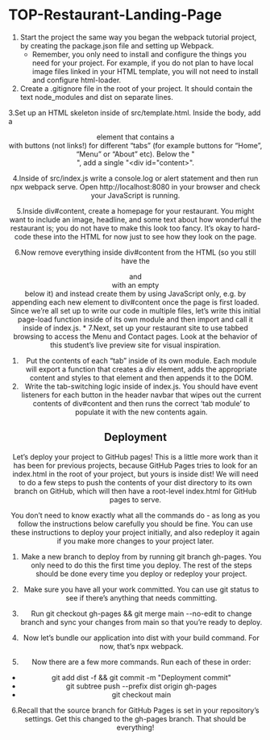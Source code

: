  # TOP-Restaurant-Landing-Page
 
 
1. Start the project the same way you began the webpack tutorial project, by creating the package.json file and setting up Webpack.
    * Remember, you only need to install and configure the things you need for your project. For example, if you do not plan to have local image files linked in your HTML template, you will not need to install and configure html-loader.
2. Create a .gitignore file in the root of your project. It should contain the text node_modules and dist on separate lines.
 

3.Set up an HTML skeleton inside of src/template.html. Inside the body, add a <header> element that contains a <nav> with buttons (not links!) for different “tabs” (for example buttons for “Home”, “Menu” or “About” etc). Below the "<header>", add a single "<div id="content>".

4.Inside of src/index.js write a console.log or alert statement and then run npx webpack serve. Open http://localhost:8080 in your browser and check your JavaScript is running.

5.Inside div#content, create a homepage for your restaurant. You might want to include an image, headline, and some text about how wonderful the restaurant is; you do not have to make this look too fancy. It’s okay to hard-code these into the HTML for now just to see how they look on the page.

6.Now remove everything inside div#content from the HTML (so you still have the <header> and <nav> with an empty <div id="content"> below it) and instead create them by using JavaScript only, e.g. by appending each new element to div#content once the page is first loaded. Since we’re all set up to write our code in multiple files, let’s write this initial page-load function inside of its own module and then import and call it inside of index.js.
* 
7.Next, set up your restaurant site to use tabbed browsing to access the Menu and Contact pages. Look at the behavior of this student’s live preview site for visual inspiration.
  1. Put the contents of each “tab” inside of its own module. Each module will export a function that creates a div element, adds the appropriate content and styles to that element and then appends it to the DOM.
  2. Write the tab-switching logic inside of index.js. You should have event listeners for each button in the header navbar that wipes out the current contents of div#content and then runs the correct ‘tab module’ to populate it with the new contents again.

## Deployment
 Let’s deploy your project to GitHub pages! This is a little more work than it has been for previous projects, because GitHub Pages tries to look for an index.html in the root of your project, but yours is inside dist! We will need to do a few steps to push the contents of your dist directory to its own branch on GitHub, which will then have a root-level index.html for GitHub pages to serve.
 
 You don’t need to know exactly what all the commands do - as long as you follow the instructions below carefully you should be fine. You can use these instructions to deploy your project initially, and also redeploy it again if you make more changes to your project later.
 
1. Make a new branch to deploy from by running git branch gh-pages. You only need to do this the first time you deploy. The rest of the steps should be done every time you deploy or redeploy your project.
2. Make sure you have all your work committed. You can use git status to see if there’s anything that needs committing.

3. Run git checkout gh-pages && git merge main --no-edit to change branch and sync your changes from main so that you’re ready to deploy.
4. Now let’s bundle our application into dist with your build command. For now, that’s npx webpack.
5. Now there are a few more commands. Run each of these in order:

* git add dist -f && git commit -m "Deployment commit"
* git subtree push --prefix dist origin gh-pages
* git checkout main

6.Recall that the source branch for GitHub Pages is set in your repository’s settings. Get this changed to the gh-pages branch. That should be everything!